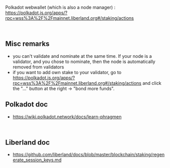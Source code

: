 
Polkadot webwallet (which is also a node manager) :
https://polkadot.js.org/apps/?rpc=wss%3A%2F%2Fmainnet.liberland.org#/staking/actions

<br>


Misc remarks
------------
* you can't validate and nominate at the same time. If your node is a validator, and you chose to nominate, then the node is automatically removed from validators
* if you want to add own stake to your validator, go to https://polkadot.js.org/apps/?rpc=wss%3A%2F%2Fmainnet.liberland.org#/staking/actions and click the "..." button at the right -> "bond more funds".


Polkadot doc
------------
* https://wiki.polkadot.network/docs/learn-phragmen

<br>


Liberland doc
-------------
* https://github.com/liberland/docs/blob/master/blockchain/staking/regenerate_session_keys.md



<br>
